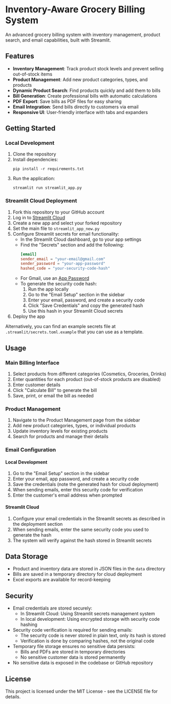 # Inventory-Aware Grocery Billing System

An advanced grocery billing system with inventory management, product search, and email capabilities, built with Streamlit.

## Features

- **Inventory Management**: Track product stock levels and prevent selling out-of-stock items
- **Product Management**: Add new product categories, types, and products
- **Dynamic Product Search**: Find products quickly and add them to bills
- **Bill Generation**: Create professional bills with automatic calculations
- **PDF Export**: Save bills as PDF files for easy sharing
- **Email Integration**: Send bills directly to customers via email
- **Responsive UI**: User-friendly interface with tabs and expanders

## Getting Started

### Local Development

1. Clone the repository
2. Install dependencies:
   ```
   pip install -r requirements.txt
   ```
3. Run the application:
   ```
   streamlit run streamlit_app.py
   ```

### Streamlit Cloud Deployment

1. Fork this repository to your GitHub account
2. Log in to [Streamlit Cloud](https://streamlit.io/cloud)
3. Create a new app and select your forked repository
4. Set the main file to `streamlit_app_new.py`
5. Configure Streamlit secrets for email functionality:
   - In the Streamlit Cloud dashboard, go to your app settings
   - Find the "Secrets" section and add the following:
     ```toml
     [email]
     sender_email = "your-email@gmail.com"
     sender_password = "your-app-password"
     hashed_code = "your-security-code-hash"
     ```
   - For Gmail, use an [App Password](https://support.google.com/accounts/answer/185833)
   - To generate the security code hash:
     1. Run the app locally
     2. Go to the "Email Setup" section in the sidebar
     3. Enter your email, password, and create a security code
     4. Click "Save Credentials" and copy the generated hash
     5. Use this hash in your Streamlit Cloud secrets
6. Deploy the app

Alternatively, you can find an example secrets file at `.streamlit/secrets.toml.example` that you can use as a template.

## Usage

### Main Billing Interface

1. Select products from different categories (Cosmetics, Groceries, Drinks)
2. Enter quantities for each product (out-of-stock products are disabled)
3. Enter customer details
4. Click "Calculate Bill" to generate the bill
5. Save, print, or email the bill as needed

### Product Management

1. Navigate to the Product Management page from the sidebar
2. Add new product categories, types, or individual products
3. Update inventory levels for existing products
4. Search for products and manage their details

### Email Configuration

#### Local Development
1. Go to the "Email Setup" section in the sidebar
2. Enter your email, app password, and create a security code
3. Save the credentials (note the generated hash for cloud deployment)
4. When sending emails, enter this security code for verification
5. Enter the customer's email address when prompted

#### Streamlit Cloud
1. Configure your email credentials in the Streamlit secrets as described in the deployment section
2. When sending emails, enter the same security code you used to generate the hash
3. The system will verify against the hash stored in Streamlit secrets

## Data Storage

- Product and inventory data are stored in JSON files in the `data` directory
- Bills are saved in a temporary directory for cloud deployment
- Excel exports are available for record-keeping

## Security

- Email credentials are stored securely:
  - In Streamlit Cloud: Using Streamlit secrets management system
  - In local development: Using encrypted storage with security code hashing
- Security code verification is required for sending emails:
  - The security code is never stored in plain text, only its hash is stored
  - Verification is done by comparing hashes, not the original code
- Temporary file storage ensures no sensitive data persists:
  - Bills and PDFs are stored in temporary directories
  - No sensitive customer data is stored permanently
- No sensitive data is exposed in the codebase or GitHub repository

## License

This project is licensed under the MIT License - see the LICENSE file for details.
